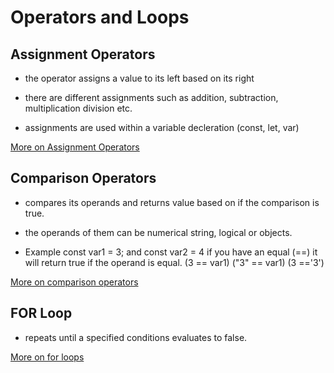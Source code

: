  # Operators and Loops

 ## Assignment Operators

* the operator assigns a value to its left based on its right

* there are different assignments such as addition, subtraction, multiplication division etc.

* assignments are used within a variable decleration (const, let, var)

[More on Assignment Operators](https://developer.mozilla.org/en-US/docs/Web/JavaScript/Guide/Expressions_and_Operators#assignment_operators)

## Comparison Operators

* compares its operands and returns value based on if the comparison is true.

* the operands of them can be numerical string, logical or objects.

* Example const var1 = 3; and const var2 = 4
if you have an equal (==) it will return true if the operand is equal. (3 == var1) ("3" == var1) (3 =='3')

[More on comparison operators](https://developer.mozilla.org/en-US/docs/Web/JavaScript/Guide/Expressions_and_Operators#comparison_operators)

## FOR Loop

* repeats until a specified conditions evaluates to false. 





[More on for loops](https://developer.mozilla.org/en-US/docs/Web/JavaScript/Guide/Loops_and_iteration#for_statement)